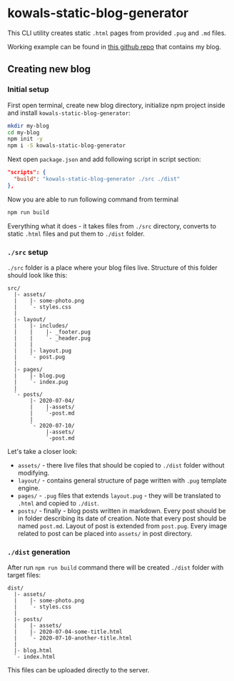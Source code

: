 # kowals-static-blog-generator

This CLI utility creates static `.html` pages from provided `.pug` and `.md` files.

Working example can be found in [this github repo](https://github.com/Kyczan/kowal-pro-blog) that contains my blog.

## Creating new blog

### Initial setup

First open terminal, create new blog directory, initialize npm project inside and install `kowals-static-blog-generator`:

```sh
mkdir my-blog
cd my-blog
npm init -y
npm i -S kowals-static-blog-generator
```

Next open `package.json` and add following script in script section:

```json
"scripts": {
  "build": "kowals-static-blog-generator ./src ./dist"
},
```

Now you are able to run following command from terminal

```sh
npm run build
```

Everything what it does - it takes files from `./src` directory, converts to static `.html` files and put them to `./dist` folder.

### `./src` setup

`./src` folder is a place where your blog files live. Structure of this folder should look like this:

```
src/
  |- assets/
  |    |- some-photo.png
  |    `- styles.css
  |
  |- layout/
  |    |- includes/
  |    |    |- _footer.pug
  |    |    `- _header.pug
  |    |
  |    |- layout.pug
  |    `- post.pug
  |
  |- pages/
  |    |- blog.pug
  |    `- index.pug
  |
  `- posts/
       |- 2020-07-04/
       |    |-assets/
       |    `-post.md
       |
       `- 2020-07-10/
            |-assets/
            `-post.md
```

Let's take a closer look:

- `assets/` - there live files that should be copied to `./dist` folder without modifying.
- `layout/` - contains general structure of page written with `.pug` template engine.
- `pages/` - `.pug` files that extends `layout.pug` - they will be translated to `.html` and copied to `./dist`.
- `posts/` - finally - blog posts written in markdown. Every post should be in folder describing its date of creation. Note that every post should be named `post.md`. Layout of post is extended from `post.pug`. Every image related to post can be placed into `assets/` in post directory.

### `./dist` generation

After run `npm run build` command there will be created `./dist` folder with target files:

```
dist/
  |- assets/
  |    |- some-photo.png
  |    `- styles.css
  |
  |- posts/
  |    |- assets/
  |    |- 2020-07-04-some-title.html
  |    `- 2020-07-10-another-title.html
  |
  |- blog.html
  `- index.html
```

This files can be uploaded directly to the server.

